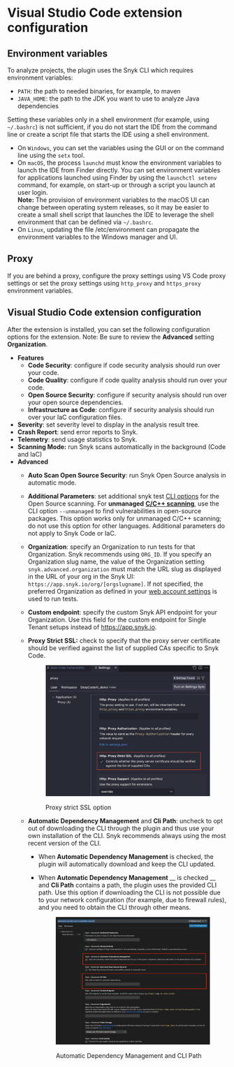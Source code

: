 # Visual Studio Code extension configuration

## Environment variables

To analyze projects, the plugin uses the Snyk CLI which requires environment variables:

* `PATH`: the path to needed binaries, for example, to maven
* `JAVA_HOME`: the path to the JDK you want to use to analyze Java dependencies

Setting these variables only in a shell environment (for example, using `~/.bashrc`) is not sufficient, if you do not start the IDE from the command line or create a script file that starts the IDE using a shell environment.

* On `Windows`, you can set the variables using the GUI or on the command line using the `setx` tool.
* On `macOS`, the process `launchd` must know the environment variables to launch the IDE from Finder directly. You can set environment variables for applications launched using Finder by using the `launchctl setenv` command, for example, on start-up or through a script you launch at user login.\
  **Note:** The provision of environment variables to the macOS UI can change between operating system releases, so it may be easier to create a small shell script that launches the IDE to leverage the shell environment that can be defined via `~/.bashrc`.
* On `Linux`, updating the file /etc/environment can propagate the environment variables to the Windows manager and UI.

## Proxy

If you are behind a proxy, configure the proxy settings using VS Code proxy settings or set the proxy settings using `http_proxy` and `https_proxy` environment variables.

## Visual Studio Code extension configuration

After the extension is installed, you can set the following configuration options for the extension. Note: Be sure to review the **Advanced** setting **Organization**.&#x20;

* **Features**
  * **Code Security**: configure if code security analysis should run over your code.
  * **Code Quality**: configure if code quality analysis should run over your code.
  * **Open Source Security**: configure if security analysis should run over your open source dependencies.
  * **Infrastructure as Code**: configure if security analysis should run over your IaC configuration files.
* **Severity**: set severity level to display in the analysis result tree.
* **Crash Report**: send error reports to Snyk.
* **Telemetry**: send usage statistics to Snyk.
* **Scanning Mode:** run Snyk scans automatically in the background (Code and IaC)
* **Advanced**
  * **Auto Scan Open Source Security**: run Snyk Open Source analysis in automatic mode.
  * **Additional Parameters**: set additional snyk test [CLI options](https://docs.snyk.io/snyk-cli/cli-reference#options-for-multiple-commands) for the Open Source scanning. For **unmanaged** [**C/C++ scanning**](../../../scan-application-code/snyk-open-source/snyk-open-source-supported-languages-and-package-managers/snyk-for-c-c++.md), use the CLI option `--unmanaged` to find vulnerabilities in open-source packages. This option works only for unmanaged C/C++ scanning; do not use this option for other languages. Additional parameters do not apply to Snyk Code or IaC.
  * **Organization**: specify an Organization to run tests for that Organization. Snyk recommends using `ORG_ID`. If you specify an Organization slug name, the value of the Organization setting `snyk.advanced.organization` must match the URL slug as displayed in the URL of your org in the Snyk UI: `https://app.snyk.io/org/[orgslugname]`. If not specified, the preferred Organization as defined in your [web account settings](https://app.snyk.io/account) is used to run tests.
  * **Custom endpoint**: specify the custom Snyk API endpoint for your Organization. Use this field for the custom endpoint for Single Tenant setups instead of https://app.snyk.io.
  *   **Proxy Strict SSL:** check to specify that the proxy server certificate should be verified against the list of supplied CAs specific to Snyk Code.\
      &#x20;&#x20;

      <figure><img src="../../../.gitbook/assets/image (1) (2) (3).png" alt="roxy strict SSL option"><figcaption><p>Proxy strict SSL option</p></figcaption></figure>
  * **Automatic Dependency Management** and **Cli Path**: uncheck to opt out of downloading the CLI through the plugin and thus use your own installation of the CLI. Snyk recommends always using the most recent version of the CLI.
    * When **Automatic Dependency Management** is checked, the plugin will automatically download and keep the CLI updated.
    *   When **Automatic Dependency Management** \_\_ is checked \_\_ and **Cli Path** contains a path, the plugin uses the provided CLI path. Use this option if downloading the CLI is not possible due to your network configuration (for example, due to firewall rules), and you need to obtain the CLI through other means.

        <figure><img src="../../../.gitbook/assets/Screenshot 2022-08-23 at 14.08.05.png" alt="Automatic Dependency Management and CLI Path"><figcaption><p>Automatic Dependency Management and CLI Path</p></figcaption></figure>
